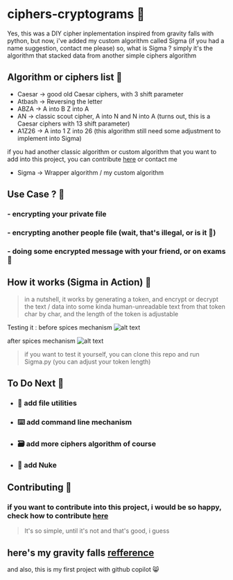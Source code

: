 # ciphers-cryptograms 🥖

Yes, this was a DIY cipher inplementation inspired from gravity falls with python, but now, i've added my custom algorithm called Sigma (if you had a name suggestion, contact me please) so, what is Sigma ? simply it's the algorithm that stacked data from another simple ciphers algorithm

## Algorithm or ciphers list 🍞

- Caesar -> good old Caesar ciphers, with 3 shift parameter
- Atbash -> Reversing the letter
- ABZA -> A into B Z into A
- AN -> classic scout cipher, A into N and N into A (turns out, this is a Caesar ciphers with 13 shift parameter)
- A1Z26 -> A into 1 Z into 26 (this algorithm still need some adjustment to implement into Sigma)
 
if you had another classic algorithm or custom algorithm that you want to add into this project, you can contribute [here](https://github.com/AkuraDiary/sigma-ciphers-cryptograms/blob/main/CONTRIBUTING.md) or contact me
 
- Sigma -> Wrapper algorithm / my custom algorithm

## Use Case ? 🥪
### - encrypting your private file
### - encrypting another people file (wait, that's illegal, or is it 🤨)
### - doing some encrypted message with your friend, or on exams 🤨

## How it works (Sigma in Action) 🧀
> in a nutshell, it works by generating a token, and encrypt or decrypt the text / data into some kinda human-unreadable text from that token char by char, and the length of the token is adjustable

Testing it :
before spices mechanism
![alt text](https://github.com/AkuraDiary/sigma-ciphers-cryptograms/blob/main/images/before%20spices.png)

after spices mechanism
![alt text](https://github.com/AkuraDiary/sigma-ciphers-cryptograms/blob/main/images/after%20spices.png)

> if you want to test it yourself, you can clone this repo and run Sigma.py (you can adjust your token length)

## To Do Next 🥛
- ###  🌮 add file utilities
- ### ⌨️ add command line mechanism
- ### 🗃️ add more ciphers algorithm of course
- ### 🥜 add Nuke

## Contributing 🍪
### if you want to contribute into this project, i would be so happy, check how to contribute [here](https://github.com/AkuraDiary/sigma-ciphers-cryptograms/blob/main/CONTRIBUTING.md)


> It's so simple, until it's not and that's good, i guess


## here's my gravity falls [refference](https://gravityfalls.fandom.com/wiki/List_of_cryptograms/Episodes)

and also, this is my first project with github copilot 😸
